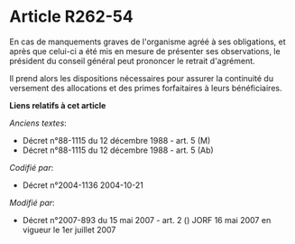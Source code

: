 # Article R262-54

En cas de manquements graves de l'organisme agréé à ses obligations, et après que celui-ci a été mis en mesure de présenter
ses observations, le président du conseil général peut prononcer le retrait d'agrément.

Il prend alors les dispositions nécessaires pour assurer la continuité du versement des allocations et des primes
forfaitaires à leurs bénéficiaires.

**Liens relatifs à cet article**

_Anciens textes_:

  - Décret n°88-1115 du 12 décembre 1988 - art. 5 (M)
  - Décret n°88-1115 du 12 décembre 1988 - art. 5 (Ab)

_Codifié par_:

  - Décret n°2004-1136 2004-10-21

_Modifié par_:

  - Décret n°2007-893 du 15 mai 2007 - art. 2 () JORF 16 mai 2007 en vigueur le 1er juillet 2007
